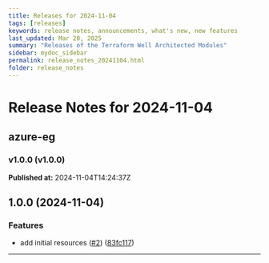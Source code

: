 ```yaml
---
title: Releases for 2024-11-04
tags: [releases]
keywords: release notes, announcements, what's new, new features
last_updated: Mar 20, 2025
summary: "Releases of the Terraform Well Architected Modules"
sidebar: mydoc_sidebar
permalink: release_notes_20241104.html
folder: release_notes
---
```


# Release Notes for 2024-11-04

## azure-eg
### v1.0.0 (v1.0.0)
**Published at:** 2024-11-04T14:24:37Z

## 1.0.0 (2024-11-04)


### Features

* add initial resources ([#2](https://github.com/CloudNationHQ/terraform-azure-eg/issues/2)) ([83fc117](https://github.com/CloudNationHQ/terraform-azure-eg/commit/83fc117123050591436b8ee5831427a5978079e8))

---

